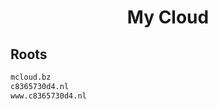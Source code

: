 


<h1 align="center">My Cloud</h1>  


## Roots


```html
mcloud.bz
c8365730d4.nl
www.c8365730d4.nl
```  

<br>
